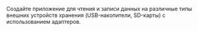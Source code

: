 Создайте приложение для чтения и записи данных на различные типы внешних устройств хранения (USB-накопители, SD-карты) с использованием адаптеров.